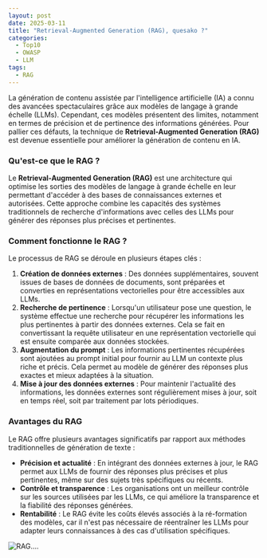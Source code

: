 ```yaml
---
layout: post
date: 2025-03-11
title: "Retrieval-Augmented Generation (RAG), quesako ?"
categories:
  - Top10
  - OWASP
  - LLM
tags:
  - RAG
---
```



La génération de contenu assistée par l'intelligence artificielle (IA) a connu des avancées spectaculaires grâce aux
modèles de langage à grande échelle (LLMs). Cependant, ces modèles présentent des limites, notamment en termes de
précision et de pertinence des informations générées. Pour pallier ces défauts, la technique de **Retrieval-Augmented
Generation (RAG)** est devenue essentielle pour améliorer la génération de contenu en IA.

### Qu'est-ce que le RAG ?

Le **Retrieval-Augmented Generation (RAG)** est une architecture qui optimise les sorties des modèles de langage à
grande échelle en leur permettant d'accéder à des bases de connaissances externes et autorisées. Cette approche combine
les capacités des systèmes traditionnels de recherche d'informations avec celles des LLMs pour générer des réponses plus
précises et pertinentes.

### Comment fonctionne le RAG ?

Le processus de RAG se déroule en plusieurs étapes clés :

1. **Création de données externes** : Des données supplémentaires, souvent issues de bases de données de
   documents, sont préparées et converties en représentations vectorielles pour être accessibles aux LLMs.
2. **Recherche de pertinence** : Lorsqu'un utilisateur pose une question, le système effectue une recherche pour
   récupérer les informations les plus pertinentes à partir des données externes. Cela se fait en convertissant la
   requête utilisateur en une représentation vectorielle qui est ensuite comparée aux données stockées.
3. **Augmentation du prompt** : Les informations pertinentes récupérées sont ajoutées au prompt initial pour fournir au
   LLM un contexte plus riche et précis. Cela permet au modèle de générer des réponses plus exactes et mieux adaptées à
   la situation.
4. **Mise à jour des données externes** : Pour maintenir l'actualité des informations, les données externes sont
   régulièrement mises à jour, soit en temps réel, soit par traitement par lots périodiques.

### Avantages du RAG

Le RAG offre plusieurs avantages significatifs par rapport aux méthodes traditionnelles de génération de texte :

- **Précision et actualité** : En intégrant des données externes à jour, le RAG permet aux LLMs de fournir des réponses
  plus précises et plus pertinentes, même sur des sujets très spécifiques ou récents.
- **Contrôle et transparence** : Les organisations ont un meilleur contrôle sur les sources utilisées par les LLMs, ce
  qui améliore la transparence et la fiabilité des réponses générées.
- **Rentabilité** : Le RAG évite les coûts élevés associés à la ré-formation des modèles, car il n'est pas nécessaire de
  réentraîner les LLMs pour adapter leurs connaissances à des cas d'utilisation spécifiques.

![RAG....]({{home}}/assets/img/RAG.jpg)